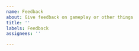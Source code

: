 ```yaml
---
name: Feedback
about: Give feedback on gameplay or other things
title: ''
labels: Feedback
assignees: ''

---
```



